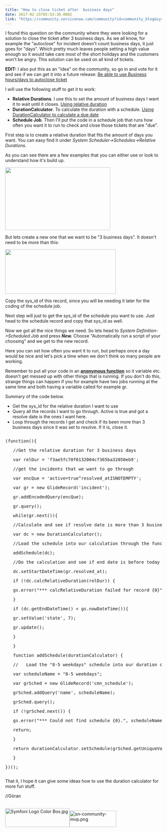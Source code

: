 ```yaml
---
title: "How to close ticket after  business days"
date: 2017-02-25T05:53:30.000Z
link: "https://community.servicenow.com/community?id=community_blog&sys_id=314e26addbd0dbc01dcaf3231f961986"
---
```

<p>I found this question on the community where they were looking for a solution to close the ticket after 3 business days. As we all know, for example the "autoclose" for incident doesn't count business days, it just goes for "days". Which pretty much leaves people setting a high value enough so it would take care most of the short holidays and the customers won't be angry. This solution can be used on all kind of tickets.</p><p></p><p><strong>EDIT:</strong> I also put this as an "idea" on the community, so go in and vote for it and see if we can get it into a future release: <a title="Be able to use Business hours/days to autoclose ticket" __default_attr="1637" __jive_macro_name="idea" class="jive_macro_idea jive_macro" data-orig-content="Be able to use Business hours/days to autoclose ticket" href="undefined1637">Be able to use Business hours/days to autoclose ticket</a> </p><p></p><p>I will use the following stuff to get it to work:</p><p></p><ul><li><strong>Relative Durations</strong>. I use this to set the amount of business days I want it to wait until it closes. <a href="https://docs.servicenow.com/bundle/istanbul-servicenow-platform/page/script/server-scripting/concept/c_UsingRelativeDuration.html" title="https://docs.servicenow.com/bundle/istanbul-servicenow-platform/page/script/server-scripting/concept/c_UsingRelativeDuration.html">Using relative duration</a></li><li><strong>DurationCalculator</strong>. To calculate the duration with a schedule. <a href="https://docs.servicenow.com/bundle/istanbul-servicenow-platform/page/script/server-scripting/concept/c_DrtnClDueDate.html" title="https://docs.servicenow.com/bundle/istanbul-servicenow-platform/page/script/server-scripting/concept/c_DrtnClDueDate.html">Using DurationCalculator to calculate a due date</a></li><li><strong>Schedule Job</strong>. Then I'll put the code in a schedule job that runs how often you want it to run to check and close those tickets that are "due".</li></ul><p></p><p></p><p>First step is to create a relative duration that fits the amount of days you want. You can easy find it under <em>System Scheduler-&gt;Schedules-&gt;Relative Durations</em>.</p><p>As you can see there are a few examples that you can either use or look to understand how it's build up.</p><p><img   class="image-1 jive-image" height="202" src="33d48982db10d304b322f4621f961978.iix" style="width: 338px; height: 201.71px;" width="338"/></p><p>But lets create a new one that we want to be "3 business days". It doesn't need to be more than this:</p><p><img   class="image-2 jive-image" height="143" src="1a82a006db105f048c8ef4621f961931.iix" style="width: 356px; height: 142.974px;" width="356"/></p><p>Copy the sys_id of this record, since you will be needing it later for the coding of the schedule job.</p><p></p><p>Next step will just to get the sys_id of the schedule you want to use. Just head to the schedule record and copy that sys_id as well.</p><p></p><p>Now we got all the nice things we need. So lets head to <em>System Definition-&gt;Scheduled Job</em> and press <strong><em>New.</em></strong><em> </em>Choose "Automatically run a script of your choosing" and we get to the new record.</p><p>Here you can set how often you want it to run, but perhaps once a day would be nice and let's pick a time when we don't think so many people are working.</p><p>Remember to put all your code in an <span style="text-decoration: underline;"><strong>anonymous function</strong></span> so it variable etc. doesn't get messed up with other things that is running. If you don't do this, strange things can happen if you for example have two jobs running at the same time and both having a variable called for example gr.</p><p></p><p>Summary of the code below.</p><ul><li>Get the sys_id for the relative duration I want to use</li><li>Query all the records I want to go through. Active is true and got a resolve date is the ones I want here.</li><li>Loop through the records I get and check if its been more than 3 business days since it was set to resolve. If it is, close it.</li></ul><p></p><pre __default_attr="javascript" __jive_macro_name="code" class="jive_macro_code _jivemacro_uid_14879798674003661 jive_text_macro" data-renderedposition="1074.375_8_1192_672" jivemacro_uid="_14879798674003661"><p>(function(){</p><p>   //Get the relative duration for 3 business days</p><p>   var relDur = 'f3ae5fc70f0132004cf365ba32050eb9';</p><p>   //get the incidents that we want to go through</p><p>   var encQue = 'active=true^resolved_atISNOTEMPTY';</p><p></p><p>   var gr = new GlideRecord('incident');</p><p>   gr.addEncodedQuery(encQue);</p><p>   gr.query();</p><p></p><p>   while(gr.next()){</p><p>   //Calculate and see if resolve date is more than 3 business days ago. And if, close the ticket.</p><p>   var dc = new DurationCalculator();</p><p></p><p>   //Load the schedule into our calculation through the function below</p><p>   addSchedule(dc);</p><p></p><p>   //Do the calculation and see if end date is before today</p><p>   dc.setStartDateTime(gr.resolved_at);</p><p>   if (!dc.calcRelativeDuration(relDur)) {</p><p>   gs.error("*** calcRelativeDuration failed for record {0}", gr.number);</p><p>   }</p><p>   if (dc.getEndDateTime() &lt; gs.nowDateTime()){</p><p>   gr.setValue('state', 7);</p><p>   gr.update();</p><p>   }</p><p>   }</p><p></p><p>   function addSchedule(durationCalculator) {</p><p>   //   Load the "8-5 weekdays" schedule into our duration calculator.</p><p>   var scheduleName = "8-5 weekdays";</p><p>   var grSched = new GlideRecord('cmn_schedule');</p><p>   grSched.addQuery('name', scheduleName);</p><p>   grSched.query();</p><p>   if (!grSched.next()) {</p><p>   gs.error("*** Could not find schedule {0}.", scheduleName);</p><p>   return;</p><p>   }</p><p>   return durationCalculator.setSchedule(grSched.getUniqueValue(), "GMT");</p><p>   }</p><p></p><p>})();</p></pre><p></p><p>That it, I hope it can give some ideas how to use the duration calculator for more fun stuff.</p><p></p><p></p><p>//Göran</p><p></p><p><br/><img   alt="Symfoni Logo Color Box.jpg" class="image-3 jive-image" height="61" src="d705488adb1c5fc068c1fb651f961919.iix" style="width: 207px; height: 61.0105px;" width="207"/><img   alt="sn-community-mvp.png" class="image-4 jive-image" height="53" src="7d92eb3ddb9093041dcaf3231f96199c.iix" style="width: 150px; height: 53.3333px;" width="150"/></p>